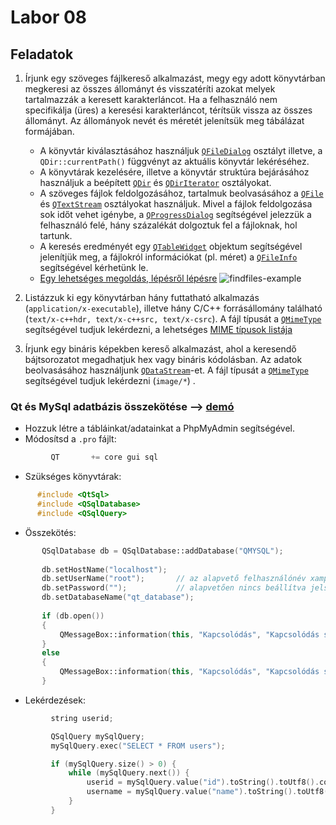 # Labor 08

## Feladatok
1. Írjunk egy szöveges fájlkereső alkalmazást, megy egy adott könyvtárban megkeresi az összes állományt és visszatéríti azokat melyek tartalmazzák a keresett karakterláncot. Ha a felhasználó nem specifikálja (üres) a keresési karakterláncot, térítsük vissza az összes
állományt. Az állományok nevét és méretét jelenítsük meg tábálázat formájában.
   - A könyvtár kiválasztásához használjuk [```QFileDialog```](https://doc.qt.io/qt-5/qfiledialog.html) osztályt illetve, a ```QDir::currentPath()``` függvényt az aktuális könyvtár lekéréséhez.
   - A könyvtárak kezelésére, illetve a könyvtár struktúra bejárásához használjuk a beépített [```QDir```](https://doc.qt.io/qt-5/qdir.html) és [```QDirIterator```](https://doc.qt.io/qt-5/qdiriterator.html) osztályokat.
   - A szöveges fájlok feldolgozásához, tartalmuk beolvasásához a [```QFile```](https://doc.qt.io/qt-5/qfile.html) és [```QTextStream```](https://doc.qt.io/qt-5/qtextstream.html) osztályokat használjuk. Mivel a fájlok feldolgozása sok időt vehet igénybe, a [```QProgressDialog```](https://doc.qt.io/qt-5/qprogressdialog.html) segítségével jelezzük a felhasználó felé, hány százalékát dolgoztuk fel a fájloknak, hol tartunk.
   - A keresés eredményét egy [```QTableWidget```](https://doc.qt.io/qt-5/qtablewidget.html) objektum segítségével jelenítjük meg, a fájlokról információkat (pl. méret) a [```QFileInfo```](https://doc.qt.io/qt-5/qfileinfo.html) segítségével kérhetünk le.
   - [Egy lehetséges megoldás, lépésről lépésre](http://doc.qt.io/qt-5/qtwidgets-dialogs-findfiles-example.html)
      ![findfiles-example](https://user-images.githubusercontent.com/78269344/112871250-bf75eb80-90c7-11eb-98cb-ac22d026205e.png)

2. Listázzuk ki egy könyvtárban hány futtatható alkalmazás (```application/x-executable```), illetve hány C/C++ forrásállomány található (```text/x-c++hdr, text/x-c++src, text/x-csrc```). A fájl típusát a [```QMimeType```](https://doc.qt.io/qt-5/qmimetype.html) segítségével tudjuk lekérdezni, a lehetséges [MIME típusok listája](https://mediatemple.net/community/products/dv/204403964/mimetypes)

3. Írjunk egy bináris képekben kereső alkalmazást, ahol a keresendő bájtsorozatot megadhatjuk hex vagy bináris kódolásban. Az adatok beolvasásához használjunk [```QDataStream```](https://doc.qt.io/qt-5/qdatastream.html)-et. A fájl típusát a [```QMimeType```](https://doc.qt.io/qt-5/qmimetype.html) segítségével tudjuk lekérdezni (```image/*```) .

### Qt és MySql adatbázis összekötése --> [demó](https://github.com/szabolcscsaholczi/Qt_lab10_Database.git)
* Hozzuk létre a tábláinkat/adatainkat a PhpMyAdmin segítségével.
* Módosítsd a ```.pro``` fájlt:
```c++
         QT       += core gui sql
```
* Szükséges könyvtárak:
```c++
      #include <QtSql>
      #include <QSqlDatabase>
      #include <QSqlQuery>
```
* Összekötés: 
```c++
       QSqlDatabase db = QSqlDatabase::addDatabase("QMYSQL");
    
       db.setHostName("localhost");  
       db.setUserName("root");       // az alapvető felhasználónév xamppban 
       db.setPassword("");           // alapvetően nincs beállítva jelszó 
       db.setDatabaseName("qt_database");
       
       if (db.open()) 
       {
           QMessageBox::information(this, "Kapcsolódás", "Kapcsolódás sikeres.");
       }
       else
       {
           QMessageBox::information(this, "Kapcsolódás", "Kapcsolódás sikertelen.");
       }
```
* Lekérdezések:
```c++
         string userid;

         QSqlQuery mySqlQuery;
         mySqlQuery.exec("SELECT * FROM users");

         if (mySqlQuery.size() > 0) {
             while (mySqlQuery.next()) {
                 userid = mySqlQuery.value("id").toString().toUtf8().constData();
                 username = mySqlQuery.value("name").toString().toUtf8().constData();
             }
         }

```
